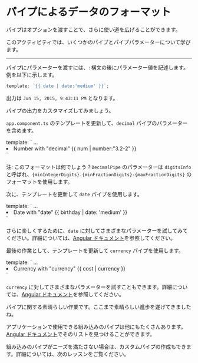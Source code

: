# パイプによるデータのフォーマット

パイプはオプションを渡すことで、さらに使い道を広げることができます。

このアクティビティでは、いくつかのパイプとパイプパラメーターについて学びます。

<hr>

パイプにパラメーターを渡すには、`:`構文の後にパラメーター値を記述します。例を以下に示します。

```ts
template: `{{ date | date:'medium' }}`;
```

出力は `Jun 15, 2015, 9:43:11 PM` となります。

パイプの出力をカスタマイズしてみましょう。

<docs-workflow>

<docs-step title="`DecimalPipe` を使用して数値をフォーマットする">

`app.component.ts` のテンプレートを更新して、`decimal` パイプのパラメーターを含めます。

<docs-code language="ts" highlight="[3]">
template: `
    ...
    <li>Number with "decimal" {{ num | number:"3.2-2" }}</li>
`
</docs-code>

注: このフォーマットは何でしょう？`DecimalPipe` のパラメーターは `digitsInfo` と呼ばれ、`{minIntegerDigits}.{minFractionDigits}-{maxFractionDigits}` のフォーマットを使用します。

</docs-step>

<docs-step title="`DatePipe` を使用して日付をフォーマットする">

次に、テンプレートを更新して `date` パイプを使用します。

<docs-code language="ts" highlight="[3]">
template: `
    ...
    <li>Date with "date" {{ birthday | date: 'medium' }}</li>
`
</docs-code>

さらに楽しくするために、`date` に対してさまざまなパラメーターを試してみてください。詳細については、[Angular ドキュメント](guide/templates/pipes)を参照してください。

</docs-step>

<docs-step title="`CurrencyPipe` を使用して通貨をフォーマットする">

最後の作業として、テンプレートを更新して `currency` パイプを使用します。

<docs-code language="ts" highlight="[3]">
template: `
    ...
    <li>Currency with "currency" {{ cost | currency }}</li>
`
</docs-code>

`currency` に対してさまざまなパラメーターを試すこともできます。詳細については、[Angular ドキュメント](guide/templates/pipes)を参照してください。

</docs-step>

</docs-workflow>

パイプに関する素晴らしい作業です。ここまで素晴らしい進歩を遂げてきましたね。

アプリケーションで使用できる組み込みのパイプは他にもたくさんあります。[Angular ドキュメント](guide/templates/pipes)でそのリストを見つけることができます。

組み込みのパイプがニーズを満たさない場合は、カスタムパイプの作成もできます。詳細については、次のレッスンをご覧ください。
